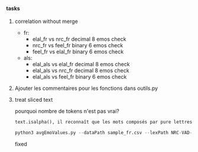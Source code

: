 #### tasks
1. correlation without merge
    - fr:
        - elal_fr vs nrc_fr  decimal 8 emos check
        - nrc_fr vs feel_fr  binary  6 emos check
        - feel_fr vs elal_fr binary  6 emos check
    - als:
        - elal_als vs elal_fr decimal 8 emos check
        - elal_als vs nrc_fr  decimal 8 emos check
        - elal_als vs feel_fr binary  6 emos check
2. Ajouter les commentaires pour les fonctions dans outils.py

3. treat sliced text

    pourquoi nombre de tokens n'est pas vrai?
    ```python
    text.isalpha(), il reconnaît que les mots composés par pure lettres

    python3 avgEmoValues.py --dataPath sample_fr.csv --lexPath NRC-VAD-fr-lexicon.csv --lexNames Valence Dominance Arousal --savePath sample_outputs
    ```
    fixed
